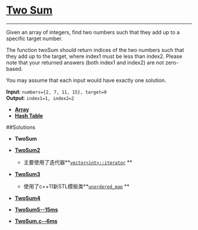 # [Two Sum](https://oj.leetcode.com/problems/two-sum/)
---
Given an array of integers, find two numbers such that they add up to a specific target number.

The function twoSum should return indices of the two numbers such that they add up to the target, where index1 must be less than index2. Please note that your returned answers (both index1 and index2) are not zero-based.

You may assume that each input would have exactly one solution.

**Input**: ` numbers={2, 7, 11, 15}, target=9 `   
**Output**: ` index1=1, index2=2 `

- **[Array](https://oj.leetcode.com/tag/array/)**   
- **[Hash Table](https://oj.leetcode.com/tag/hash-table/)**


##Solutions

- **TwoSum**
- **[TwoSum2](https://oj.leetcode.com/discuss/17487/got-right-answer-in-my-vs2005-but-wrong-in-oj-in-two-sum-case-3-0?show=17487#q17487)**
    - 主要使用了迭代器**[`vector<int>::iterator`](http://www.cplusplus.com/reference/iterator/iterator/?kw=iterator) **
- **[TwoSum3](https://oj.leetcode.com/discuss/26254/my-c-code-unordered_map-used-o-n-space-o-n-time)**
    - 使用了c++11新STL模板类**[`unordered_map`](http://www.cplusplus.com/reference/unordered_map/unordered_map/) **
- **[TwoSum4](https://oj.leetcode.com/discuss/25091/shortest-cleanest-solution)**
- **[TwoSum5--15ms](https://oj.leetcode.com/discuss/23734/my-15ms-accepted-c-o-n-log-n-solution)**

- **[TwoSum.c--6ms](https://oj.leetcode.com/discuss/26692/6ms-c-solution-with-self-implemented-hash-table)**

